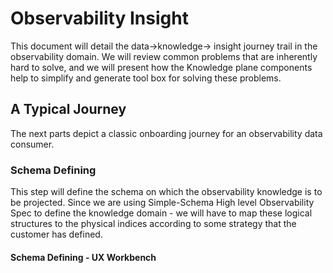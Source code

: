 # Observability Insight

This document will detail the data->knowledge-> insight journey trail in the observability domain.
We will review common problems that are inherently hard to solve, and we will present how the Knowledge plane components
help to simplify and generate tool box for solving these problems.

## A Typical Journey
The next parts depict a classic onboarding journey for an observability data consumer.

### Schema Defining 
This step will define the schema on which the observability knowledge is to be projected.
Since we are using Simple-Schema High level Observability Spec to define the knowledge domain - we will have to
map these logical structures to the physical indices according to some strategy that the customer has defined.

#### Schema Defining - UX Workbench


